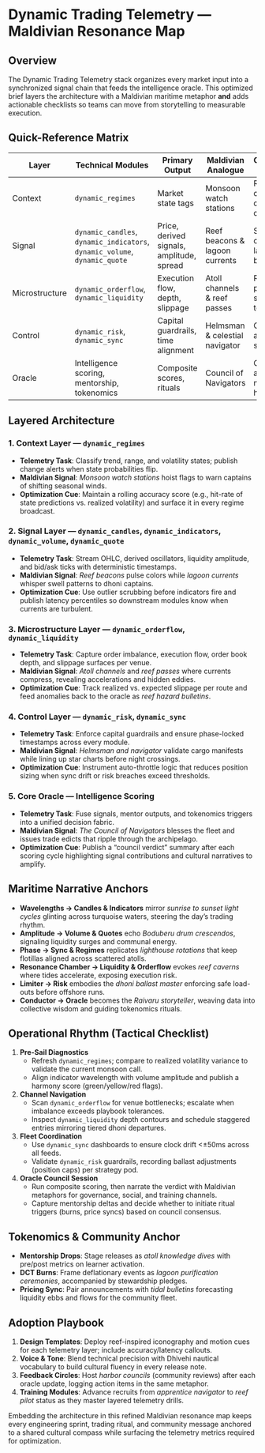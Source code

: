 # Dynamic Trading Telemetry — Maldivian Resonance Map

## Overview

The Dynamic Trading Telemetry stack organizes every market input into a
synchronized signal chain that feeds the intelligence oracle. This optimized
brief layers the architecture with a Maldivian maritime metaphor **and** adds
actionable checklists so teams can move from storytelling to measurable
execution.

## Quick-Reference Matrix

| Layer          | Technical Modules                                                          | Primary Output                            | Maldivian Analogue             | Optimization Focus                     |
| -------------- | -------------------------------------------------------------------------- | ----------------------------------------- | ------------------------------ | -------------------------------------- |
| Context        | `dynamic_regimes`                                                          | Market state tags                         | Monsoon watch stations         | Refresh cadence & drift detection      |
| Signal         | `dynamic_candles`, `dynamic_indicators`, `dynamic_volume`, `dynamic_quote` | Price, derived signals, amplitude, spread | Reef beacons & lagoon currents | Signal cleanliness, latency budgets    |
| Microstructure | `dynamic_orderflow`, `dynamic_liquidity`                                   | Execution flow, depth, slippage           | Atoll channels & reef passes   | Routing precision, slippage tolerances |
| Control        | `dynamic_risk`, `dynamic_sync`                                             | Capital guardrails, time alignment        | Helmsman & celestial navigator | Guardrail alerts, clock skew           |
| Oracle         | Intelligence scoring, mentorship, tokenomics                               | Composite scores, rituals                 | Council of Navigators          | Outcome attribution, narrative hooks   |

## Layered Architecture

### 1. Context Layer — `dynamic_regimes`

- **Telemetry Task**: Classify trend, range, and volatility states; publish
  change alerts when state probabilities flip.
- **Maldivian Signal**: _Monsoon watch stations_ hoist flags to warn captains of
  shifting seasonal winds.
- **Optimization Cue**: Maintain a rolling accuracy score (e.g., hit-rate of
  state predictions vs. realized volatility) and surface it in every regime
  broadcast.

### 2. Signal Layer — `dynamic_candles`, `dynamic_indicators`, `dynamic_volume`, `dynamic_quote`

- **Telemetry Task**: Stream OHLC, derived oscillators, liquidity amplitude, and
  bid/ask ticks with deterministic timestamps.
- **Maldivian Signal**: _Reef beacons_ pulse colors while _lagoon currents_
  whisper swell patterns to dhoni captains.
- **Optimization Cue**: Use outlier scrubbing before indicators fire and publish
  latency percentiles so downstream modules know when currents are turbulent.

### 3. Microstructure Layer — `dynamic_orderflow`, `dynamic_liquidity`

- **Telemetry Task**: Capture order imbalance, execution flow, order book depth,
  and slippage surfaces per venue.
- **Maldivian Signal**: _Atoll channels_ and _reef passes_ where currents
  compress, revealing accelerations and hidden eddies.
- **Optimization Cue**: Track realized vs. expected slippage per route and feed
  anomalies back to the oracle as _reef hazard bulletins_.

### 4. Control Layer — `dynamic_risk`, `dynamic_sync`

- **Telemetry Task**: Enforce capital guardrails and ensure phase-locked
  timestamps across every module.
- **Maldivian Signal**: _Helmsman and navigator_ validate cargo manifests while
  lining up star charts before night crossings.
- **Optimization Cue**: Instrument auto-throttle logic that reduces position
  sizing when sync drift or risk breaches exceed thresholds.

### 5. Core Oracle — Intelligence Scoring

- **Telemetry Task**: Fuse signals, mentor outputs, and tokenomics triggers into
  a unified decision fabric.
- **Maldivian Signal**: _The Council of Navigators_ blesses the fleet and issues
  trade edicts that ripple through the archipelago.
- **Optimization Cue**: Publish a “council verdict” summary after each scoring
  cycle highlighting signal contributions and cultural narratives to amplify.

## Maritime Narrative Anchors

- **Wavelengths → Candles & Indicators** mirror _sunrise to sunset light cycles_
  glinting across turquoise waters, steering the day’s trading rhythm.
- **Amplitude → Volume & Quotes** echo _Boduberu drum crescendos_, signaling
  liquidity surges and communal energy.
- **Phase → Sync & Regimes** replicates _lighthouse rotations_ that keep
  flotillas aligned across scattered atolls.
- **Resonance Chamber → Liquidity & Orderflow** evokes _reef caverns_ where
  tides accelerate, exposing execution risk.
- **Limiter → Risk** embodies the _dhoni ballast master_ enforcing safe
  load-outs before offshore runs.
- **Conductor → Oracle** becomes the _Raivaru storyteller_, weaving data into
  collective wisdom and guiding tokenomics rituals.

## Operational Rhythm (Tactical Checklist)

1. **Pre-Sail Diagnostics**
   - Refresh `dynamic_regimes`; compare to realized volatility variance to
     validate the current monsoon call.
   - Align indicator wavelength with volume amplitude and publish a harmony
     score (green/yellow/red flags).
2. **Channel Navigation**
   - Scan `dynamic_orderflow` for venue bottlenecks; escalate when imbalance
     exceeds playbook tolerances.
   - Inspect `dynamic_liquidity` depth contours and schedule staggered entries
     mirroring tiered dhoni departures.
3. **Fleet Coordination**
   - Use `dynamic_sync` dashboards to ensure clock drift <±50ms across all
     feeds.
   - Validate `dynamic_risk` guardrails, recording ballast adjustments (position
     caps) per strategy pod.
4. **Oracle Council Session**
   - Run composite scoring, then narrate the verdict with Maldivian metaphors
     for governance, social, and training channels.
   - Capture mentorship deltas and decide whether to initiate ritual triggers
     (burns, price syncs) based on council consensus.

## Tokenomics & Community Anchor

- **Mentorship Drops**: Stage releases as _atoll knowledge dives_ with pre/post
  metrics on learner activation.
- **DCT Burns**: Frame deflationary events as _lagoon purification ceremonies_,
  accompanied by stewardship pledges.
- **Pricing Sync**: Pair announcements with _tidal bulletins_ forecasting
  liquidity ebbs and flows for the community fleet.

## Adoption Playbook

1. **Design Templates**: Deploy reef-inspired iconography and motion cues for
   each telemetry layer; include accuracy/latency callouts.
2. **Voice & Tone**: Blend technical precision with Dhivehi nautical vocabulary
   to build cultural fluency in every release note.
3. **Feedback Circles**: Host _harbor councils_ (community reviews) after each
   oracle update, logging action items in the same metaphor.
4. **Training Modules**: Advance recruits from _apprentice navigator_ to _reef
   pilot_ status as they master layered telemetry drills.

Embedding the architecture in this refined Maldivian resonance map keeps every
engineering sprint, trading ritual, and community message anchored to a shared
cultural compass while surfacing the telemetry metrics required for
optimization.
